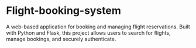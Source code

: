 # Flight-booking-system
A web-based application for booking and managing flight reservations. Built with Python and Flask, this project allows users to search for flights, manage bookings, and securely authenticate.
